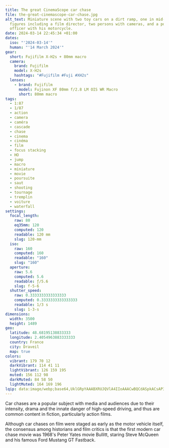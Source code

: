 ```yaml
---
title: The great CinemaScope car chase
file: the-great-cinemascope-car-chase.jpg
alt_text: Miniature scene with two toy cars on a dirt ramp, one in mid-air, and
  figures including a film director, two persons with cameras, and a police
  officer with his motorcycle.
date: 2024-03-14 22:45:34 +01:00
dates:
  iso: "'2024-03-14'"
  human: "'14 March 2024'"
gear:
  short: Fujifilm X-H2s + 80mm macro
  camera:
    brand: Fujifilm
    model: X-H2s
    hashtags: "#Fujifilm #Fuji #XH2s"
  lenses:
    - brand: Fujifilm
      model: Fujinon XF 80mm f/2.8 LM OIS WR Macro
      short: 80mm macro
tags:
  - 1:87
  - 1/87
  - action
  - camera
  - caméra
  - cascade
  - chase
  - cinema
  - cinéma
  - film
  - focus stacking
  - HO
  - jump
  - macro
  - miniature
  - movie
  - poursuite
  - saut
  - shooting
  - tournage
  - tremplin
  - voiture
  - waterfall
settings:
  focal_length:
    raw: 80
    eq35mm: 120
    computed: 120
    readable: 120 mm
    slug: 120-mm
  iso:
    raw: 160
    computed: 160
    readable: "160"
    slug: "160"
  aperture:
    raw: 5.6
    computed: 5.6
    readable: ƒ/5.6
    slug: f-5-6
  shutter_speed:
    raw: 0.3333333333333333
    computed: 0.3333333333333333
    readable: 1/3 s
    slug: 1-3-s
dimensions:
  width: 3500
  height: 1489
geo:
  latitude: 48.68195138833333
  longitude: 2.4054963883333333
  country: France
  city: Draveil
  map: true
colors:
  vibrant: 179 70 12
  darkVibrant: 114 41 11
  lightVibrant: 126 159 195
  muted: 156 112 98
  darkMuted: 84 58 50
  lightMuted: 164 169 196
lqip: data:image/webp;base64,UklGRpYAAABXRUJQVlA4IIoAAACwBQCdASpkACsAP3G00140uqstqrSZI1AuCWcA0qw32M/JE1l2eXDPcCNsqSpSm3E7lgn6XhAA/u7Zv9A0BflPI0PFSJ4PTUv7VDUnoclrxU7Qheznfk7h7+v3V8CK2CnFuKi6YKtohdk0x/laVsCDFLaRqda24JbZcE+NxoNgPEo42kC0nkGAAAA=
---
```


Car chases are a popular subject with media and audiences due to their intensity, drama and the innate danger of high-speed driving, and thus are common content in fiction, particularly action films.

Although car chases on film were staged as early as the motor vehicle itself, the consensus among historians and film critics is that the first modern car chase movie was 1968's Peter Yates movie Bullitt, staring Steve McQueen and his famous Ford Mustang GT Fastback.
